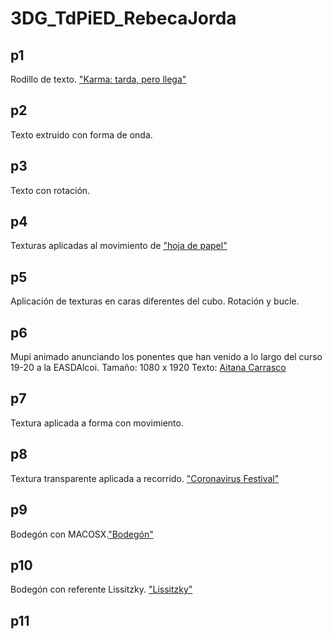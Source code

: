 # 3DG_TdPiED_RebecaJorda
## p1
Rodillo de texto. ["Karma: tarda, pero llega"](Comp2_poster_2.gif)
## p2
Texto extruido con forma de onda.
## p3
Texto con rotación.
## p4
Texturas aplicadas al movimiento de ["hoja de papel"](hoja_de_papel.jpg)
## p5
Aplicación de texturas en caras diferentes del cubo. Rotación y bucle.
## p6
Mupi animado anunciando los ponentes que han venido a lo largo del curso 19-20 a la EASDAlcoi. Tamaño: 1080 x 1920 Texto: [Aitana Carrasco](aitanacarrasco.md)
## p7
Textura aplicada a forma con movimiento.
## p8
Textura transparente aplicada a recorrido. ["Coronavirus Festival"](p8.jpg)
## p9
Bodegón con MACOSX.["Bodegón"](p9.jpg)
## p10
Bodegón con referente Lissitzky. ["Lissitzky"](p10.jpg)
## p11
